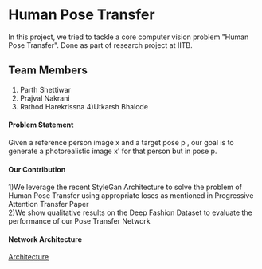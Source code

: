 # Human Pose Transfer
In this project, we tried to tackle a core computer vision problem "Human Pose Transfer". Done as part of research project at IITB. 
## Team Members  
1) Parth Shettiwar
2) Prajval Nakrani
3) Rathod Harekrissna
4)Utkarsh Bhalode

#### Problem Statement  
Given a reference person image x and a target pose p , our goal is to generate a photorealistic image x’ for that person but in pose p. 

#### Our Contribution  
1)We leverage the recent StyleGan Architecture to solve the problem of Human Pose Transfer using appropriate loses as mentioned in Progressive Attention Transfer Paper  
2)We show qualitative results on the Deep Fashion Dataset to evaluate the performance of our Pose Transfer Network  

#### Network Architecture
[Architecture](Results/hpt.png)




